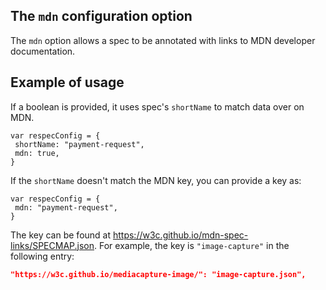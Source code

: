 ## The `mdn` configuration option

The `mdn` option allows a spec to be annotated with links to MDN developer documentation.

## Example of usage

If a boolean is provided, it uses spec's `shortName` to match data over on MDN. 
```JS
var respecConfig = {
 shortName: "payment-request",
 mdn: true,
}
```

If the `shortName` doesn't match the MDN key, you can provide a key as:
```JS
var respecConfig = {
 mdn: "payment-request",
}
```

The key can be found at https://w3c.github.io/mdn-spec-links/SPECMAP.json. For example, the key is `"image-capture"` in the following entry:
``` json
"https://w3c.github.io/mediacapture-image/": "image-capture.json",
```